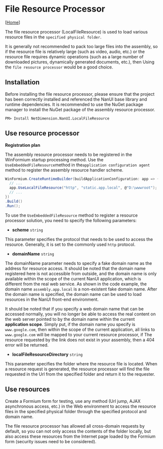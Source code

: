 # File Resource Processor

[[Home](README.md)]

The file resource processor (LocalFileResource) is used to load various resource files in the `specified physical folder`.

It is generally not recommended to pack too large files into the assembly, so if the resource file is relatively large (such as video, audio, etc.) or the resource file requires dynamic operations (such as a large number of downloaded pictures, dynamically generated documents, etc.), then Using the `file resource processor` would be a good choice.

## Installation

Before installing the file resource processor, please ensure that the project has been correctly installed and referenced the NanUI base library and runtime dependencies. It is recommended to use the NuGet package manager to install the NuGet package of the assembly resource processor.

```
PM> Install NetDimension.NanUI.LocalFileResource
```

## Use resource processor

**Registration plan**

The assembly resource processor needs to be registered in the WinFormium startup processing method. Use the `UseEmbeddedFileResource`method in the`application configuration agent` method to register the assembly resource handler scheme.

```C#
WinFormium.CreateRuntimeBuilder(buildApplicationConfiguration: app => {
  // ...
  app.UseLocalFileResource("http", "static.app.local", @"D:\wwwroot");
  // ...
})
.Build()
.Run();
```

To use the `UseEmbeddedFileResource` method to register a resource processor solution, you need to specify the following parameters:

- **scheme** `string`

This parameter specifies the protocol that needs to be used to access the resource. Generally, it is set to the commonly used `http` protocol.

- **domainName** `string`

The domainName parameter needs to specify a fake domain name as the address for resource access. It should be noted that the domain name registered here is not accessible from outside, and the domain name is only available within the scope of the current NanUI application, which is different from the real web service. As shown in the code example, the domain name `assembly.app.local` is a non-existent fake domain name. After the domain name is specified, the domain name can be used to load resources in the NanUI front-end environment.

It should be noted that if you specify a web domain name that can be accessed normally, you will no longer be able to access the real content on the web server pointed to by the domain name within the current **application scope**. Simply put, if the domain name you specify is `www.google.com`, then within the scope of the current application, all links to `www.google.com` will be mapped to your current resource processor, if The resource requested by the link does not exist in your assembly, then a 404 error will be returned.

- **localFileResourceDirectory** `string`

This parameter specifies the folder where the resource file is located. When a resource request is generated, the resource processor will find the file requested in the Url from the specified folder and return it to the requester.

## Use resources

Create a Formium form for testing, use any method (Url jump, AJAX asynchronous access, etc.) in the Web environment to access the resource files in the specified physical folder through the specified protocol and domain name.

The file resource processor has allowed all cross-domain requests by default, so you can not only access the contents of the folder locally, but also access these resources from the Internet page loaded by the Formium form (security issues need to be considered).

